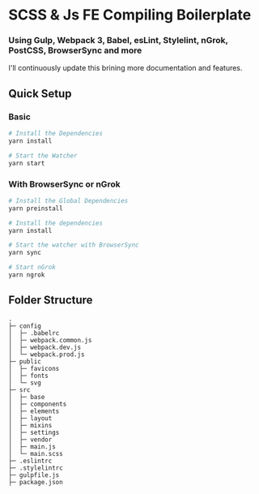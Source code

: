 # SCSS & Js FE Compiling Boilerplate
### Using Gulp, Webpack 3, Babel, esLint, Stylelint, nGrok, PostCSS, BrowserSync and more

I'll continuously update this brining more documentation and features.

## Quick Setup

### Basic

```bash
# Install the Dependencies
yarn install

# Start the Watcher
yarn start
```

### With BrowserSync or nGrok

```bash
# Install the Global Dependencies
yarn preinstall

# Install the dependencies
yarn install

# Start the watcher with BrowserSync
yarn sync

# Start nGrok
yarn ngrok
```

## Folder Structure
```
.
├─ config
│  ├─ .babelrc
│  ├─ webpack.common.js
│  ├─ webpack.dev.js
│  └─ webpack.prod.js
├─ public
│  ├─ favicons
│  ├─ fonts
│  └─ svg
├─ src
│  ├─ base
│  ├─ components
│  ├─ elements
│  ├─ layout
│  ├─ mixins
│  ├─ settings
│  ├─ vendor
│  ├─ main.js
│  └─ main.scss
├─ .eslintrc
├─ .stylelintrc
├─ gulpfile.js
├─ package.json
```
